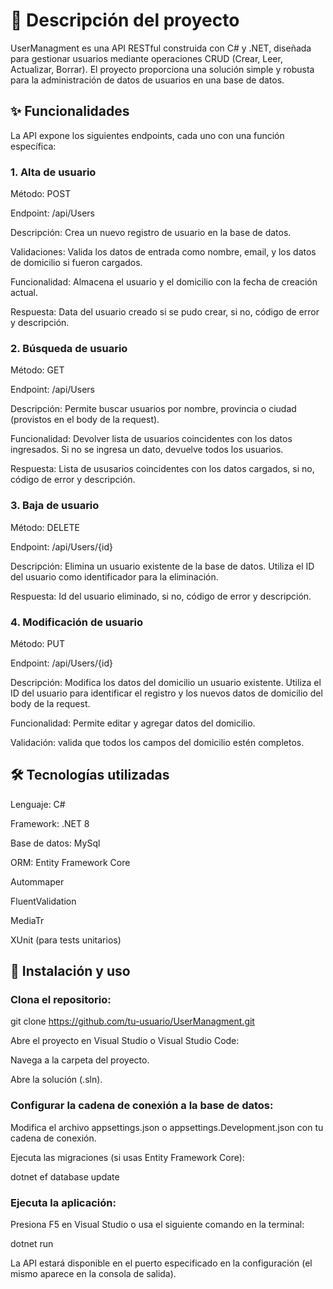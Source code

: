 ﻿# 📝 Descripción del proyecto #

UserManagment es una API RESTful construida con C# y .NET, diseñada para gestionar usuarios mediante operaciones CRUD (Crear, Leer, Actualizar, Borrar). El proyecto proporciona una solución simple y robusta para la administración de datos de usuarios en una base de datos.

## ✨ Funcionalidades ##
La API expone los siguientes endpoints, cada uno con una función específica:

### 1. Alta de usuario ###
Método: POST

Endpoint: /api/Users

Descripción: Crea un nuevo registro de usuario en la base de datos.

Validaciones: Valida los datos de entrada como nombre, email, y los datos de domicilio si fueron cargados.

Funcionalidad: Almacena el usuario y el domicilio con la fecha de creación actual.

Respuesta: Data del usuario creado si se pudo crear, si no, código de error y descripción.

### 2. Búsqueda de usuario ###
Método: GET

Endpoint: /api/Users

Descripción: Permite buscar usuarios por nombre, provincia o ciudad (provistos en el body de la request).

Funcionalidad: Devolver lista de usuarios coincidentes con los datos ingresados. Si no se ingresa un dato, devuelve todos los usuarios.

Respuesta: Lista de ususarios coincidentes con los datos cargados, si no, código de error y descripción.

### 3. Baja de usuario ###
Método: DELETE

Endpoint: /api/Users/{id}

Descripción: Elimina un usuario existente de la base de datos. Utiliza el ID del usuario como identificador para la eliminación.

Respuesta: Id del usuario eliminado, si no, código de error y descripción.

### 4. Modificación de usuario ###
Método: PUT

Endpoint: /api/Users/{id}

Descripción: Modifica los datos del domicilio un usuario existente. Utiliza el ID del usuario para identificar el registro y los nuevos datos de domicilio del body de la request.

Funcionalidad: Permite editar y agregar datos del domicilio.

Validación: valida que todos los campos del domicilio estén completos.

## 🛠️ Tecnologías utilizadas ##
Lenguaje: C#

Framework: .NET 8

Base de datos: MySql

ORM: Entity Framework Core

Autommaper

FluentValidation

MediaTr

XUnit (para tests unitarios)

## 🚀 Instalación y uso ##

### Clona el repositorio: ### 

git clone https://github.com/tu-usuario/UserManagment.git

Abre el proyecto en Visual Studio o Visual Studio Code:

Navega a la carpeta del proyecto.

Abre la solución (.sln).

### Configurar la cadena de conexión a la base de datos: ###

Modifica el archivo appsettings.json o appsettings.Development.json con tu cadena de conexión.

Ejecuta las migraciones (si usas Entity Framework Core):

dotnet ef database update

### Ejecuta la aplicación: ###

Presiona F5 en Visual Studio o usa el siguiente comando en la terminal:


dotnet run

La API estará disponible en el puerto especificado en la configuración (el mismo aparece en la consola de salida).